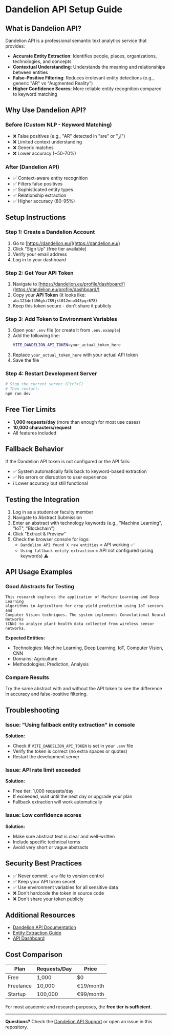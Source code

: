 # Dandelion API Setup Guide

## What is Dandelion API?

Dandelion API is a professional semantic text analytics service that provides:
- **Accurate Entity Extraction**: Identifies people, places, organizations, technologies, and concepts
- **Contextual Understanding**: Understands the meaning and relationships between entities
- **False-Positive Filtering**: Reduces irrelevant entity detections (e.g., generic "AR" vs "Augmented Reality")
- **Higher Confidence Scores**: More reliable entity recognition compared to keyword matching

## Why Use Dandelion API?

### Before (Custom NLP - Keyword Matching)
- ❌ False positives (e.g., "AR" detected in "are" or "ار")
- ❌ Limited context understanding
- ❌ Generic matches
- ❌ Lower accuracy (~50-70%)

### After (Dandelion API)
- ✅ Context-aware entity recognition
- ✅ Filters false positives
- ✅ Sophisticated entity types
- ✅ Relationship extraction
- ✅ Higher accuracy (80-95%)

## Setup Instructions

### Step 1: Create a Dandelion Account

1. Go to [https://dandelion.eu/](https://dandelion.eu/)
2. Click "Sign Up" (free tier available)
3. Verify your email address
4. Log in to your dashboard

### Step 2: Get Your API Token

1. Navigate to [https://dandelion.eu/profile/dashboard/](https://dandelion.eu/profile/dashboard/)
2. Copy your **API Token** (it looks like: `abc123def456ghi789jkl012mno345pqr678`)
3. Keep this token secure - don't share it publicly

### Step 3: Add Token to Environment Variables

1. Open your `.env` file (or create it from `.env.example`)
2. Add the following line:
   ```bash
   VITE_DANDELION_API_TOKEN=your_actual_token_here
   ```
3. Replace `your_actual_token_here` with your actual API token
4. Save the file

### Step 4: Restart Development Server

```bash
# Stop the current server (Ctrl+C)
# Then restart:
npm run dev
```

## Free Tier Limits

- **1,000 requests/day** (more than enough for most use cases)
- **10,000 characters/request**
- All features included

## Fallback Behavior

If the Dandelion API token is not configured or the API fails:
- ✅ System automatically falls back to keyword-based extraction
- ✅ No errors or disruption to user experience
- ℹ️ Lower accuracy but still functional

## Testing the Integration

1. Log in as a student or faculty member
2. Navigate to Abstract Submission
3. Enter an abstract with technology keywords (e.g., "Machine Learning", "IoT", "Blockchain")
4. Click "Extract & Preview"
5. Check the browser console for logs:
   - `Dandelion API found X raw entities` = API working ✅
   - `Using fallback entity extraction` = API not configured (using keywords) ⚠️

## API Usage Examples

### Good Abstracts for Testing

```text
This research explores the application of Machine Learning and Deep Learning 
algorithms in Agriculture for crop yield prediction using IoT sensors and 
Computer Vision techniques. The system implements Convolutional Neural Networks 
(CNN) to analyze plant health data collected from wireless sensor networks.
```

**Expected Entities:**
- Technologies: Machine Learning, Deep Learning, IoT, Computer Vision, CNN
- Domains: Agriculture
- Methodologies: Prediction, Analysis

### Compare Results

Try the same abstract with and without the API token to see the difference in accuracy and false-positive filtering.

## Troubleshooting

### Issue: "Using fallback entity extraction" in console

**Solution:** 
- Check if `VITE_DANDELION_API_TOKEN` is set in your `.env` file
- Verify the token is correct (no extra spaces or quotes)
- Restart the development server

### Issue: API rate limit exceeded

**Solution:**
- Free tier: 1,000 requests/day
- If exceeded, wait until the next day or upgrade your plan
- Fallback extraction will work automatically

### Issue: Low confidence scores

**Solution:**
- Make sure abstract text is clear and well-written
- Include specific technical terms
- Avoid very short or vague abstracts

## Security Best Practices

- ✅ Never commit `.env` file to version control
- ✅ Keep your API token secret
- ✅ Use environment variables for all sensitive data
- ❌ Don't hardcode the token in source code
- ❌ Don't share your token publicly

## Additional Resources

- [Dandelion API Documentation](https://dandelion.eu/docs/api/datatxt/nex/)
- [Entity Extraction Guide](https://dandelion.eu/docs/api/datatxt/nex/getting-started/)
- [API Dashboard](https://dandelion.eu/profile/dashboard/)

## Cost Comparison

| Plan | Requests/Day | Price |
|------|-------------|-------|
| Free | 1,000 | $0 |
| Freelance | 10,000 | €19/month |
| Startup | 100,000 | €99/month |

For most academic and research purposes, the **free tier is sufficient**.

---

**Questions?** Check the [Dandelion API Support](https://dandelion.eu/contact/) or open an issue in this repository.
